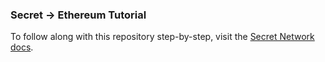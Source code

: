 ### Secret -> Ethereum Tutorial

To follow along with this repository step-by-step, visit the [Secret Network docs](https://docs.scrt.network/secret-network-documentation/development/development-concepts/ethereum-evm-developer-toolkit).
